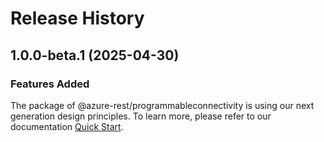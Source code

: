 # Release History
    
## 1.0.0-beta.1 (2025-04-30)

### Features Added

The package of @azure-rest/programmableconnectivity is using our next generation design principles. To learn more, please refer to our documentation [Quick Start](https://aka.ms/azsdk/js/mgmt/quickstart).
